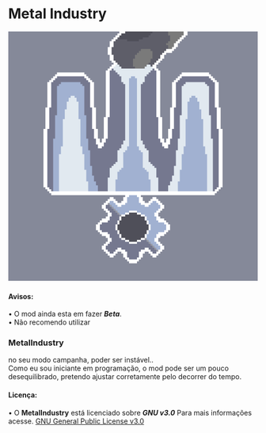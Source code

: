 # Metal Industry
 ![logo](github-pictures/logo.png)
   <h4> Avisos: </h4>
• O mod ainda esta em fazer <i><b>Beta</b></i>.<br>
• Não recomendo utilizar <h3>MetalIndustry</h3> no seu modo campanha, poder ser instável..<br>
        Como eu sou iniciante em programação, o mod pode ser um pouco desequilibrado, pretendo ajustar corretamente pelo decorrer do tempo.  <h4>Licença:</h4>
 
• O <b>MetalIndustry</b> está licenciado sobre <i><b>GNU v3.0</b></i> Para mais informações acesse. [GNU General Public License v3.0](/LICENSE)
